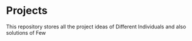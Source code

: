 # Projects
This repository stores all the project ideas of Different Individuals and also solutions of Few
